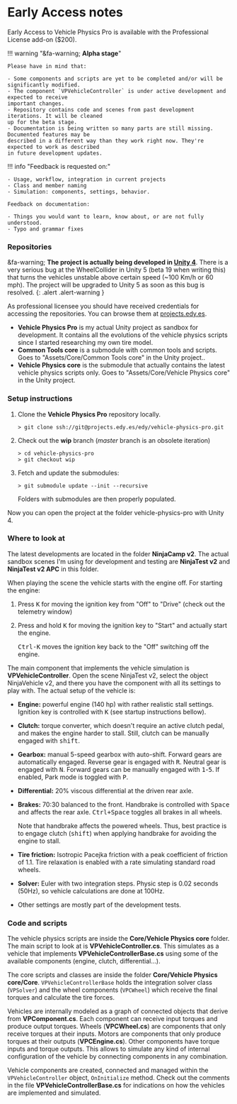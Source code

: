 
# Early Access notes

Early Access to Vehicle Physics Pro is available with the Professional License add-on ($200).

!!! warning "&fa-warning; **Alpha stage**"

	Please have in mind that:

	- Some components and scripts are yet to be completed and/or will be significantly modified.
	- The component `VPVehicleController` is under active development and expected to receive
	important changes.
	- Repository contains code and scenes from past development iterations. It will be cleaned
	up for the beta stage.
	- Documentation is being written so many parts are still missing. Documented features may be
	described in a different way than they work right now. They're expected to work as described
	in future development updates.

!!! info "Feedback is requested on:"

	- Usage, workflow, integration in current projects
	- Class and member naming
	- Simulation: components, settings, behavior.

	Feedback on documentation:

	- Things you would want to learn, know about, or are not fully understood.
	- Typo and grammar fixes

### Repositories

&fa-warning; **The project is actually being developed in <u>Unity 4</u>**. There is a very serious
bug at the WheelCollider in Unity 5 (beta 19 when writing this) that turns the vehicles unstable
above certain speed (~100 Km/h or 60 mph). The project will be upgraded to Unity 5 as soon as this
bug is resolved.
{: .alert .alert-warning }

As professional licensee you should have received credentials for accessing the repositories. You
can browse them at [projects.edy.es](http://projects.edy.es).

- **Vehicle Physics Pro** is my actual Unity project as sandbox for development. It contains all
the evolutions of the vehicle physics scripts since I started researching my own tire model.
- **Common Tools core** is a submodule with common tools and scripts. Goes to "Assets/Core/Common Tools core" in the Unity project..
- **Vehicle Physics core** is the submodule that actually contains the latest vehicle physics
scripts only. Goes to "Assets/Core/Vehicle Physics core" in the Unity project.

### Setup instructions

1.	Clone the **Vehicle Physics Pro** repository locally.

		> git clone ssh://git@projects.edy.es/edy/vehicle-physics-pro.git

2.	Check out the **wip** branch (_master_ branch is an obsolete iteration)

		> cd vehicle-physics-pro
		> git checkout wip

3. 	Fetch and update the submodules:

		> git submodule update --init --recursive

	Folders with submodules are then properly populated.

Now you can open the project at the folder vehicle-physics-pro with Unity 4.

### Where to look at

The latest developments are located in the folder **NinjaCamp v2**. The actual sandbox scenes I'm
using for development and testing are **NinjaTest v2** and **NinjaTest v2 APC** in this folder.

When playing the scene the vehicle starts with the engine off. For starting the engine:

1. Press <kbd>K</kbd> for moving the ignition key from "Off" to "Drive" (check out the telemetry window)
2. Press and hold <kbd>K</kbd> for moving the ignition key to "Start" and actually start the engine.

	<kbd>Ctrl-K</kbd> moves the ignition key back to the "Off" switching off the engine.

The main component that implements the vehicle simulation is **VPVehicleController**. Open the scene
NinjaTest v2, select the object NinjaVehicle v2, and there you have the component with all its
settings to play with. The actual setup of the vehicle is:

- **Engine:** powerful engine (140 hp) with rather realistic stall settings. Ignition key is controlled
with <kbd>K</kbd> (see startup instructions bellow).
- **Clutch:** torque converter, which doesn't require an active clutch pedal, and makes the engine
harder to stall. Still, clutch can be manually engaged with <kbd>shift</kbd>.
- **Gearbox:** manual 5-speed gearbox with auto-shift. Forward gears are automatically engaged. Reverse
gear is engaged with <kbd>R</kbd>. Neutral gear is engaged with <kbd>N</kbd>. Forward gears can
be manually engaged with <kbd>1</kbd>-<kbd>5</kbd>. If enabled, Park mode is toggled with <kbd>P</kbd>.
- **Differential:** 20% viscous differential at the driven rear axle.
- **Brakes:** 70:30 balanced to the front. Handbrake is controlled with <kbd>Space</kbd> and affects
the rear axle. <kbd>Ctrl+Space</kbd> toggles all brakes in all wheels.

	Note that handbrake affects the powered wheels. Thus, best practice is to engage clutch (<kbd>shift</kbd>)
when applying handbrake for avoiding the engine to stall.

- **Tire friction:** Isotropic Pacejka friction with a peak coefficient of friction of 1.1. Tire
relaxation is enabled with a rate simulating standard road wheels.
- **Solver:** Euler with two integration steps. Physic step is 0.02 seconds (50Hz), so vehicle
calculations are done at 100Hz.
- Other settings are mostly part of the development tests.

### Code and scripts

The vehicle physics scripts are inside the **Core/Vehicle Physics core** folder. The main script
to look at is **VPVehicleController.cs**. This simulates as a vehicle that implements
**VPVehicleControllerBase.cs** using some of the available components (engine, clutch,
differential...).

The core scripts and classes are inside the folder **Core/Vehicle Physics core/Core**.
`VPVehicleControllerBase` holds the integration solver class (`VPSolver`) and the wheel
components (`VPCWheel`) which receive the final torques and calculate the tire forces.

Vehicles are internally modeled as a graph of connected objects that derive from **VPComponent.cs**.
Each component can receive input torques and produce output torques. Wheels (**VPCWheel.cs**) are
components that only receive torques at their inputs. Motors are components that only produce
torques at their outputs (**VPCEngine.cs**). Other components have torque inputs and torque outputs.
This allows to simulate any kind of internal configuration of the vehicle by connecting components
in any combination.

Vehicle components are created, connected and managed within the `VPVehicleController` object,
`OnInitialize` method. Check out the comments in the file **VPVehicleControllerBase.cs** for
indications on how the vehicles are implemented and simulated.


